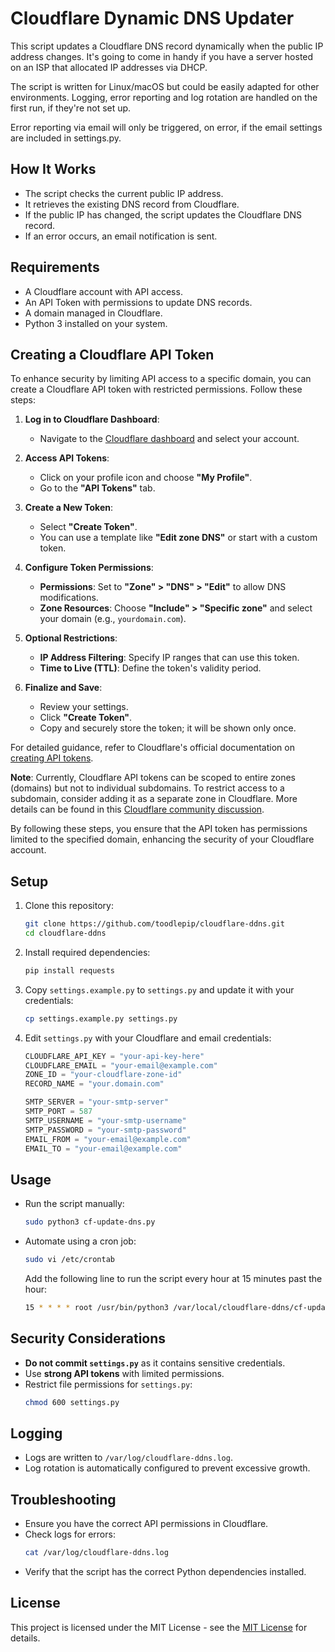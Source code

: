 # Cloudflare Dynamic DNS Updater

This script updates a Cloudflare DNS record dynamically when the public IP address changes. It's going to come in handy if you have a server hosted on an ISP that allocated IP addresses via DHCP.

The script is written for Linux/macOS but could be easily adapted for other environments. Logging, error reporting and log rotation are handled on the first run, if they're not set up.

Error reporting via email will only be triggered, on error, if the email settings are included in settings.py.

## How It Works

- The script checks the current public IP address.
- It retrieves the existing DNS record from Cloudflare.
- If the public IP has changed, the script updates the Cloudflare DNS record.
- If an error occurs, an email notification is sent.

## Requirements
 
 - A Cloudflare account with API access.
 - An API Token with permissions to update DNS records.
 - A domain managed in Cloudflare.
 - Python 3 installed on your system.
 
 ## Creating a Cloudflare API Token
 
 To enhance security by limiting API access to a specific domain, you can create a Cloudflare API token with restricted permissions. Follow these steps:
 
 1. **Log in to Cloudflare Dashboard**:
    - Navigate to the [Cloudflare dashboard](https://dash.cloudflare.com/) and select your account.
 
 2. **Access API Tokens**:
    - Click on your profile icon and choose **"My Profile"**.
    - Go to the **"API Tokens"** tab.
 
 3. **Create a New Token**:
    - Select **"Create Token"**.
    - You can use a template like **"Edit zone DNS"** or start with a custom token.
 
 4. **Configure Token Permissions**:
    - **Permissions**: Set to **"Zone" > "DNS" > "Edit"** to allow DNS modifications.
    - **Zone Resources**: Choose **"Include" > "Specific zone"** and select your domain (e.g., `yourdomain.com`).
 
 5. **Optional Restrictions**:
    - **IP Address Filtering**: Specify IP ranges that can use this token.
    - **Time to Live (TTL)**: Define the token's validity period.
 
 6. **Finalize and Save**:
    - Review your settings.
    - Click **"Create Token"**.
    - Copy and securely store the token; it will be shown only once.
 
 For detailed guidance, refer to Cloudflare's official documentation on [creating API tokens](https://developers.cloudflare.com/fundamentals/api/get-started/create-token/).
 
 **Note**: Currently, Cloudflare API tokens can be scoped to entire zones (domains) but not to individual subdomains. To restrict access to a subdomain, consider adding it as a separate zone in Cloudflare. More details can be found in this [Cloudflare community discussion](https://community.cloudflare.com/t/restrict-scope-api-tokens-to-a-subdomain/156702).
 
 By following these steps, you ensure that the API token has permissions limited to the specified domain, enhancing the security of your Cloudflare account.
 
 ## Setup

1. Clone this repository:
   ```sh
   git clone https://github.com/toodlepip/cloudflare-ddns.git
   cd cloudflare-ddns
   ```

2. Install required dependencies:
   ```sh
   pip install requests
   ```

3. Copy `settings.example.py` to `settings.py` and update it with your credentials:
   ```sh
   cp settings.example.py settings.py
   ```

4. Edit `settings.py` with your Cloudflare and email credentials:
   ```python
   CLOUDFLARE_API_KEY = "your-api-key-here"
   CLOUDFLARE_EMAIL = "your-email@example.com"
   ZONE_ID = "your-cloudflare-zone-id"
   RECORD_NAME = "your.domain.com"

   SMTP_SERVER = "your-smtp-server"
   SMTP_PORT = 587
   SMTP_USERNAME = "your-smtp-username"
   SMTP_PASSWORD = "your-smtp-password"
   EMAIL_FROM = "your-email@example.com"
   EMAIL_TO = "your-email@example.com"
   ```

## Usage

- Run the script manually:
  ```sh
  sudo python3 cf-update-dns.py
  ```

- Automate using a cron job:
  ```sh
  sudo vi /etc/crontab
  ```
  Add the following line to run the script every hour at 15 minutes past the hour:
  ```sh
  15 * * * * root /usr/bin/python3 /var/local/cloudflare-ddns/cf-update-dns.py
  ```

## Security Considerations

- **Do not commit `settings.py`** as it contains sensitive credentials.
- Use **strong API tokens** with limited permissions.
- Restrict file permissions for `settings.py`:
  ```sh
  chmod 600 settings.py
  ```

## Logging

- Logs are written to `/var/log/cloudflare-ddns.log`.
- Log rotation is automatically configured to prevent excessive growth.

## Troubleshooting

- Ensure you have the correct API permissions in Cloudflare.
- Check logs for errors:
  ```sh
  cat /var/log/cloudflare-ddns.log
  ```
- Verify that the script has the correct Python dependencies installed.

## License

This project is licensed under the MIT License - see the [MIT License](https://opensource.org/licenses/MIT) for details.
